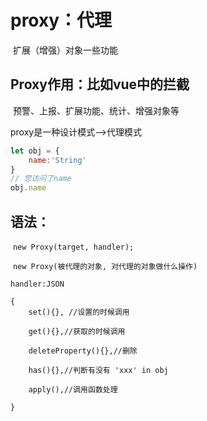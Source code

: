 # proxy：代理

​	扩展（增强）对象一些功能



## Proxy作用：比如vue中的拦截

​	预警、上报、扩展功能、统计、增强对象等



proxy是一种设计模式-->代理模式



```js
let obj = {
    name:'String'
}
// 您访问了name
obj.name
```

## 语法：

​	`new Proxy(target, handler);`

​	`new Proxy(被代理的对象, 对代理的对象做什么操作)`

```
handler:JSON

{
	set(){}, //设置的时候调用

	get(){},//获取的时候调用

	deleteProperty(){},//删除

	has(){},//判断有没有 'xxx' in obj

	apply(),//调用函数处理

}
```



